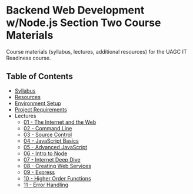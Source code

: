 # Backend Web Development w/Node.js Section Two Course Materials

Course materials (syllabus, lectures, additional resources) for the UAGC IT Readiness course.

## Table of Contents

- [Syllabus](syllabus.md)
- [Resources](resources.md)
- [Environment Setup](environment.md)
- [Project Requirements](finalproject.md)
- Lectures
  - [01 - The Internet and the Web](/lectures/01-the-internet-and-the-web/README.md)
  - [02 - Command Line](/lectures/02-command-line/README.md)
  - [03 - Source Control](/lectures/03-source-control/README.md)
  - [04 - JavaScript Basics](/lectures/04-javascript-basics/README.md)
  - [05 - Advanced JavaScript](/lectures/05-advanced-javascript/README.md)
  - [06 - Intro to Node](/lectures/06-intro-to-node/README.md)
  - [07 - Internet Deep Dive](/lectures/07-internet-deep-dive/README.md)
  - [08 - Creating Web Services](/lectures/08-creating-web-services/README.md)
  - [09 - Express](/lectures/09-express/README.md)
  - [10 - Higher Order Functions](/lectures/10-higher-order-functions/README.md)
  - [11 - Error Handling](/lectures/11-error-handling/README.md)
